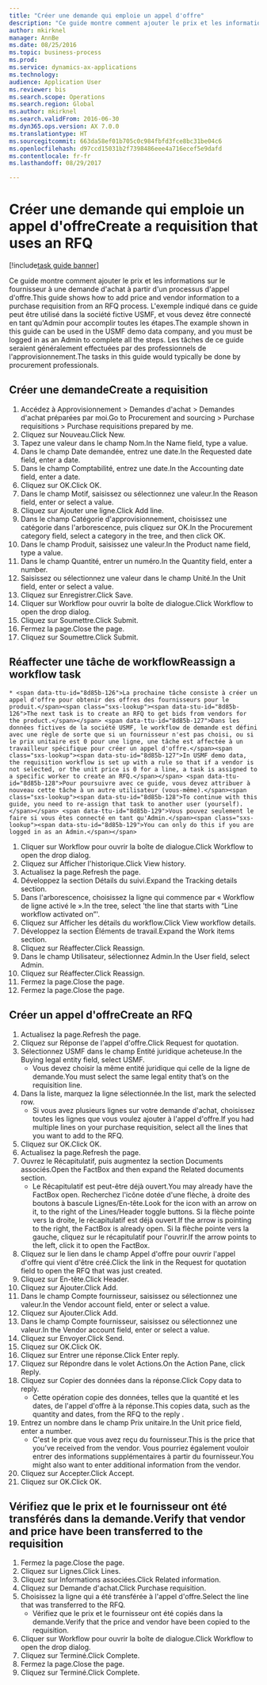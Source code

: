 ```yaml
--- 
title: "Créer une demande qui emploie un appel d'offre"
description: "Ce guide montre comment ajouter le prix et les informations sur le fournisseur à une demande d'achat à partir d'un processus d'appel d'offre."
author: mkirknel
manager: AnnBe
ms.date: 08/25/2016
ms.topic: business-process
ms.prod: 
ms.service: dynamics-ax-applications
ms.technology: 
audience: Application User
ms.reviewer: bis
ms.search.scope: Operations
ms.search.region: Global
ms.author: mkirknel
ms.search.validFrom: 2016-06-30
ms.dyn365.ops.version: AX 7.0.0
ms.translationtype: HT
ms.sourcegitcommit: 663da58ef01b705c0c984fbfd3fce8bc31be04c6
ms.openlocfilehash: d97ccd15031b2f7398486eee4a716ecef5e9dafd
ms.contentlocale: fr-fr
ms.lasthandoff: 08/29/2017

---
```

# <a name="create-a-requisition-that-uses-an-rfq"></a><span data-ttu-id="8d85b-103">Créer une demande qui emploie un appel d'offre</span><span class="sxs-lookup"><span data-stu-id="8d85b-103">Create a requisition that uses an RFQ</span></span>

[!include[task guide banner](../../includes/task-guide-banner.md)]

<span data-ttu-id="8d85b-104">Ce guide montre comment ajouter le prix et les informations sur le fournisseur à une demande d'achat à partir d'un processus d'appel d'offre.</span><span class="sxs-lookup"><span data-stu-id="8d85b-104">This guide shows how to add price and vendor information to a purchase requisition from an RFQ process.</span></span> <span data-ttu-id="8d85b-105">L'exemple indiqué dans ce guide peut être utilisé dans la société fictive USMF, et vous devez être connecté en tant qu'Admin pour accomplir toutes les étapes.</span><span class="sxs-lookup"><span data-stu-id="8d85b-105">The example shown in this guide can be used in the USMF demo data company, and you must be logged in as an Admin to complete all the steps.</span></span> <span data-ttu-id="8d85b-106">Les tâches de ce guide seraient généralement effectuées par des professionnels de l'approvisionnement.</span><span class="sxs-lookup"><span data-stu-id="8d85b-106">The tasks in this guide would typically be done by procurement professionals.</span></span>


## <a name="create-a-requisition"></a><span data-ttu-id="8d85b-107">Créer une demande</span><span class="sxs-lookup"><span data-stu-id="8d85b-107">Create a requisition</span></span>
1. <span data-ttu-id="8d85b-108">Accédez à Approvisionnement > Demandes d'achat > Demandes d'achat préparées par moi.</span><span class="sxs-lookup"><span data-stu-id="8d85b-108">Go to Procurement and sourcing > Purchase requisitions > Purchase requisitions prepared by me.</span></span>
2. <span data-ttu-id="8d85b-109">Cliquez sur Nouveau.</span><span class="sxs-lookup"><span data-stu-id="8d85b-109">Click New.</span></span>
3. <span data-ttu-id="8d85b-110">Tapez une valeur dans le champ Nom.</span><span class="sxs-lookup"><span data-stu-id="8d85b-110">In the Name field, type a value.</span></span>
4. <span data-ttu-id="8d85b-111">Dans le champ Date demandée, entrez une date.</span><span class="sxs-lookup"><span data-stu-id="8d85b-111">In the Requested date field, enter a date.</span></span>
5. <span data-ttu-id="8d85b-112">Dans le champ Comptabilité, entrez une date.</span><span class="sxs-lookup"><span data-stu-id="8d85b-112">In the Accounting date field, enter a date.</span></span>
6. <span data-ttu-id="8d85b-113">Cliquez sur OK.</span><span class="sxs-lookup"><span data-stu-id="8d85b-113">Click OK.</span></span>
7. <span data-ttu-id="8d85b-114">Dans le champ Motif, saisissez ou sélectionnez une valeur.</span><span class="sxs-lookup"><span data-stu-id="8d85b-114">In the Reason field, enter or select a value.</span></span>
8. <span data-ttu-id="8d85b-115">Cliquez sur Ajouter une ligne.</span><span class="sxs-lookup"><span data-stu-id="8d85b-115">Click Add line.</span></span>
9. <span data-ttu-id="8d85b-116">Dans le champ Catégorie d'approvisionnement, choisissez une catégorie dans l'arborescence, puis cliquez sur OK.</span><span class="sxs-lookup"><span data-stu-id="8d85b-116">In the Procurement category field, select a category in the tree, and then click OK.</span></span>
10. <span data-ttu-id="8d85b-117">Dans le champ Produit, saisissez une valeur.</span><span class="sxs-lookup"><span data-stu-id="8d85b-117">In the Product name field, type a value.</span></span>
11. <span data-ttu-id="8d85b-118">Dans le champ Quantité, entrer un numéro.</span><span class="sxs-lookup"><span data-stu-id="8d85b-118">In the Quantity field, enter a number.</span></span>
12. <span data-ttu-id="8d85b-119">Saisissez ou sélectionnez une valeur dans le champ Unité.</span><span class="sxs-lookup"><span data-stu-id="8d85b-119">In the Unit field, enter or select a value.</span></span>
13. <span data-ttu-id="8d85b-120">Cliquez sur Enregistrer.</span><span class="sxs-lookup"><span data-stu-id="8d85b-120">Click Save.</span></span>
14. <span data-ttu-id="8d85b-121">Cliquer sur Workflow pour ouvrir la boîte de dialogue.</span><span class="sxs-lookup"><span data-stu-id="8d85b-121">Click Workflow to open the drop dialog.</span></span>
15. <span data-ttu-id="8d85b-122">Cliquez sur Soumettre.</span><span class="sxs-lookup"><span data-stu-id="8d85b-122">Click Submit.</span></span>
16. <span data-ttu-id="8d85b-123">Fermez la page.</span><span class="sxs-lookup"><span data-stu-id="8d85b-123">Close the page.</span></span>
17. <span data-ttu-id="8d85b-124">Cliquez sur Soumettre.</span><span class="sxs-lookup"><span data-stu-id="8d85b-124">Click Submit.</span></span>

## <a name="reassign-a-workflow-task"></a><span data-ttu-id="8d85b-125">Réaffecter une tâche de workflow</span><span class="sxs-lookup"><span data-stu-id="8d85b-125">Reassign a workflow task</span></span>
    * <span data-ttu-id="8d85b-126">La prochaine tâche consiste à créer un appel d'offre pour obtenir des offres des fournisseurs pour le produit.</span><span class="sxs-lookup"><span data-stu-id="8d85b-126">The next task is to create an RFQ to get bids from vendors for the product.</span></span> <span data-ttu-id="8d85b-127">Dans les données fictives de la société USMF, le workflow de demande est défini avec une règle de sorte que si un fournisseur n'est pas choisi, ou si le prix unitaire est 0 pour une ligne, une tâche est affectée à un travailleur spécifique pour créer un appel d'offre.</span><span class="sxs-lookup"><span data-stu-id="8d85b-127">In USMF demo data, the requisition workflow is set up with a rule so that if a vendor is not selected, or the unit price is 0 for a line, a task is assigned to a specific worker to create an RFQ.</span></span> <span data-ttu-id="8d85b-128">Pour poursuivre avec ce guide, vous devez attribuer à nouveau cette tâche à un autre utilisateur (vous-même).</span><span class="sxs-lookup"><span data-stu-id="8d85b-128">To continue with this guide, you need to re-assign that task to another user (yourself).</span></span> <span data-ttu-id="8d85b-129">Vous pouvez seulement le faire si vous êtes connecté en tant qu'Admin.</span><span class="sxs-lookup"><span data-stu-id="8d85b-129">You can only do this if you are logged in as an Admin.</span></span>  
1. <span data-ttu-id="8d85b-130">Cliquer sur Workflow pour ouvrir la boîte de dialogue.</span><span class="sxs-lookup"><span data-stu-id="8d85b-130">Click Workflow to open the drop dialog.</span></span>
2. <span data-ttu-id="8d85b-131">Cliquez sur Afficher l'historique.</span><span class="sxs-lookup"><span data-stu-id="8d85b-131">Click View history.</span></span>
3. <span data-ttu-id="8d85b-132">Actualisez la page.</span><span class="sxs-lookup"><span data-stu-id="8d85b-132">Refresh the page.</span></span>
4. <span data-ttu-id="8d85b-133">Développez la section Détails du suivi.</span><span class="sxs-lookup"><span data-stu-id="8d85b-133">Expand the Tracking details section.</span></span>
5. <span data-ttu-id="8d85b-134">Dans l'arborescence, choisissez la ligne qui commence par « Workflow de ligne activé le ».</span><span class="sxs-lookup"><span data-stu-id="8d85b-134">In the tree, select 'the line that starts with “Line workflow activated on”'.</span></span>
6. <span data-ttu-id="8d85b-135">Cliquez sur Afficher les détails du workflow.</span><span class="sxs-lookup"><span data-stu-id="8d85b-135">Click View workflow details.</span></span>
7. <span data-ttu-id="8d85b-136">Développez la section Éléments de travail.</span><span class="sxs-lookup"><span data-stu-id="8d85b-136">Expand the Work items section.</span></span>
8. <span data-ttu-id="8d85b-137">Cliquez sur Réaffecter.</span><span class="sxs-lookup"><span data-stu-id="8d85b-137">Click Reassign.</span></span>
9. <span data-ttu-id="8d85b-138">Dans le champ Utilisateur, sélectionnez Admin.</span><span class="sxs-lookup"><span data-stu-id="8d85b-138">In the User field, select Admin.</span></span>
10. <span data-ttu-id="8d85b-139">Cliquez sur Réaffecter.</span><span class="sxs-lookup"><span data-stu-id="8d85b-139">Click Reassign.</span></span>
11. <span data-ttu-id="8d85b-140">Fermez la page.</span><span class="sxs-lookup"><span data-stu-id="8d85b-140">Close the page.</span></span>
12. <span data-ttu-id="8d85b-141">Fermez la page.</span><span class="sxs-lookup"><span data-stu-id="8d85b-141">Close the page.</span></span>

## <a name="create-an-rfq"></a><span data-ttu-id="8d85b-142">Créer un appel d'offre</span><span class="sxs-lookup"><span data-stu-id="8d85b-142">Create an RFQ</span></span>
1. <span data-ttu-id="8d85b-143">Actualisez la page.</span><span class="sxs-lookup"><span data-stu-id="8d85b-143">Refresh the page.</span></span>
2. <span data-ttu-id="8d85b-144">Cliquez sur Réponse de l'appel d'offre.</span><span class="sxs-lookup"><span data-stu-id="8d85b-144">Click Request for quotation.</span></span>
3. <span data-ttu-id="8d85b-145">Sélectionnez USMF dans le champ Entité juridique acheteuse.</span><span class="sxs-lookup"><span data-stu-id="8d85b-145">In the Buying legal entity field, select USMF.</span></span>
    * <span data-ttu-id="8d85b-146">Vous devez choisir la même entité juridique qui celle de la ligne de demande.</span><span class="sxs-lookup"><span data-stu-id="8d85b-146">You must select the same legal entity that’s on the requisition line.</span></span>  
4. <span data-ttu-id="8d85b-147">Dans la liste, marquez la ligne sélectionnée.</span><span class="sxs-lookup"><span data-stu-id="8d85b-147">In the list, mark the selected row.</span></span>
    * <span data-ttu-id="8d85b-148">Si vous avez plusieurs lignes sur votre demande d'achat, choisissez toutes les lignes que vous voulez ajouter à l'appel d'offre.</span><span class="sxs-lookup"><span data-stu-id="8d85b-148">If you had multiple lines on your purchase requisition, select all the lines that you want to add to the RFQ.</span></span>  
5. <span data-ttu-id="8d85b-149">Cliquez sur OK.</span><span class="sxs-lookup"><span data-stu-id="8d85b-149">Click OK.</span></span>
6. <span data-ttu-id="8d85b-150">Actualisez la page.</span><span class="sxs-lookup"><span data-stu-id="8d85b-150">Refresh the page.</span></span>
7. <span data-ttu-id="8d85b-151">Ouvrez le Récapitulatif, puis augmentez la section Documents associés.</span><span class="sxs-lookup"><span data-stu-id="8d85b-151">Open the FactBox and then expand the Related documents section.</span></span>
    * <span data-ttu-id="8d85b-152">Le Récapitulatif est peut-être déjà ouvert.</span><span class="sxs-lookup"><span data-stu-id="8d85b-152">You may already have the FactBox open.</span></span> <span data-ttu-id="8d85b-153">Recherchez l'icône dotée d'une flèche, à droite des boutons à bascule Lignes/En-tête.</span><span class="sxs-lookup"><span data-stu-id="8d85b-153">Look for the icon with an arrow on it, to the right of the Lines/Header toggle buttons.</span></span> <span data-ttu-id="8d85b-154">Si la flèche pointe vers la droite, le récapitulatif est déjà ouvert.</span><span class="sxs-lookup"><span data-stu-id="8d85b-154">If the arrow is pointing to the right, the FactBox is already open.</span></span> <span data-ttu-id="8d85b-155">Si la flèche pointe vers la gauche, cliquez sur le récapitulatif pour l'ouvrir.</span><span class="sxs-lookup"><span data-stu-id="8d85b-155">If the arrow points to the left, click it to open the FactBox.</span></span>  
8. <span data-ttu-id="8d85b-156">Cliquez sur le lien dans le champ Appel d'offre pour ouvrir l'appel d'offre qui vient d'être créé.</span><span class="sxs-lookup"><span data-stu-id="8d85b-156">Click the link in the Request for quotation field to open the RFQ that was just created.</span></span>
9. <span data-ttu-id="8d85b-157">Cliquez sur En-tête.</span><span class="sxs-lookup"><span data-stu-id="8d85b-157">Click Header.</span></span>
10. <span data-ttu-id="8d85b-158">Cliquez sur Ajouter.</span><span class="sxs-lookup"><span data-stu-id="8d85b-158">Click Add.</span></span>
11. <span data-ttu-id="8d85b-159">Dans le champ Compte fournisseur, saisissez ou sélectionnez une valeur.</span><span class="sxs-lookup"><span data-stu-id="8d85b-159">In the Vendor account field, enter or select a value.</span></span>
12. <span data-ttu-id="8d85b-160">Cliquez sur Ajouter.</span><span class="sxs-lookup"><span data-stu-id="8d85b-160">Click Add.</span></span>
13. <span data-ttu-id="8d85b-161">Dans le champ Compte fournisseur, saisissez ou sélectionnez une valeur.</span><span class="sxs-lookup"><span data-stu-id="8d85b-161">In the Vendor account field, enter or select a value.</span></span>
14. <span data-ttu-id="8d85b-162">Cliquez sur Envoyer.</span><span class="sxs-lookup"><span data-stu-id="8d85b-162">Click Send.</span></span>
15. <span data-ttu-id="8d85b-163">Cliquez sur OK.</span><span class="sxs-lookup"><span data-stu-id="8d85b-163">Click OK.</span></span>
16. <span data-ttu-id="8d85b-164">Cliquez sur Entrer une réponse.</span><span class="sxs-lookup"><span data-stu-id="8d85b-164">Click Enter reply.</span></span>
17. <span data-ttu-id="8d85b-165">Cliquez sur Répondre dans le volet Actions.</span><span class="sxs-lookup"><span data-stu-id="8d85b-165">On the Action Pane, click Reply.</span></span>
18. <span data-ttu-id="8d85b-166">Cliquez sur Copier des données dans la réponse.</span><span class="sxs-lookup"><span data-stu-id="8d85b-166">Click Copy data to reply.</span></span>
    * <span data-ttu-id="8d85b-167">Cette opération copie des données, telles que la quantité et les dates, de l'appel d'offre à la réponse.</span><span class="sxs-lookup"><span data-stu-id="8d85b-167">This copies data, such as the quantity and dates, from the RFQ to the reply .</span></span>  
19. <span data-ttu-id="8d85b-168">Entrez un nombre dans le champ Prix unitaire.</span><span class="sxs-lookup"><span data-stu-id="8d85b-168">In the Unit price field, enter a number.</span></span>
    * <span data-ttu-id="8d85b-169">C'est le prix que vous avez reçu du fournisseur.</span><span class="sxs-lookup"><span data-stu-id="8d85b-169">This is the price that you’ve received from the vendor.</span></span> <span data-ttu-id="8d85b-170">Vous pourriez également vouloir entrer des informations supplémentaires à partir du fournisseur.</span><span class="sxs-lookup"><span data-stu-id="8d85b-170">You might also want to enter additional information from the vendor.</span></span>  
20. <span data-ttu-id="8d85b-171">Cliquez sur Accepter.</span><span class="sxs-lookup"><span data-stu-id="8d85b-171">Click Accept.</span></span>
21. <span data-ttu-id="8d85b-172">Cliquez sur OK.</span><span class="sxs-lookup"><span data-stu-id="8d85b-172">Click OK.</span></span>

## <a name="verify-that-vendor-and-price-have-been-transferred-to-the-requisition"></a><span data-ttu-id="8d85b-173">Vérifiez que le prix et le fournisseur ont été transférés dans la demande.</span><span class="sxs-lookup"><span data-stu-id="8d85b-173">Verify that vendor and price have been transferred to the requisition</span></span>
1. <span data-ttu-id="8d85b-174">Fermez la page.</span><span class="sxs-lookup"><span data-stu-id="8d85b-174">Close the page.</span></span>
2. <span data-ttu-id="8d85b-175">Cliquez sur Lignes.</span><span class="sxs-lookup"><span data-stu-id="8d85b-175">Click Lines.</span></span>
3. <span data-ttu-id="8d85b-176">Cliquez sur Informations associées.</span><span class="sxs-lookup"><span data-stu-id="8d85b-176">Click Related information.</span></span>
4. <span data-ttu-id="8d85b-177">Cliquez sur Demande d'achat.</span><span class="sxs-lookup"><span data-stu-id="8d85b-177">Click Purchase requisition.</span></span>
5. <span data-ttu-id="8d85b-178">Choisissez la ligne qui a été transférée à l'appel d'offre.</span><span class="sxs-lookup"><span data-stu-id="8d85b-178">Select the line that was transferred to the RFQ.</span></span>
    * <span data-ttu-id="8d85b-179">Vérifiez que le prix et le fournisseur ont été copiés dans la demande.</span><span class="sxs-lookup"><span data-stu-id="8d85b-179">Verify that the price and vendor have been copied to the requisition.</span></span>  
6. <span data-ttu-id="8d85b-180">Cliquer sur Workflow pour ouvrir la boîte de dialogue.</span><span class="sxs-lookup"><span data-stu-id="8d85b-180">Click Workflow to open the drop dialog.</span></span>
7. <span data-ttu-id="8d85b-181">Cliquez sur Terminé.</span><span class="sxs-lookup"><span data-stu-id="8d85b-181">Click Complete.</span></span>
8. <span data-ttu-id="8d85b-182">Fermez la page.</span><span class="sxs-lookup"><span data-stu-id="8d85b-182">Close the page.</span></span>
9. <span data-ttu-id="8d85b-183">Cliquez sur Terminé.</span><span class="sxs-lookup"><span data-stu-id="8d85b-183">Click Complete.</span></span>


